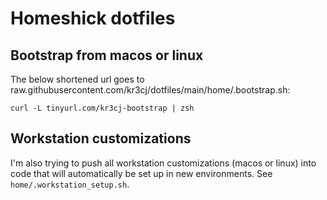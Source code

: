 # Homeshick dotfiles

## Bootstrap from macos or linux
The below shortened url goes to raw.githubusercontent.com/kr3cj/dotfiles/main/home/.bootstrap.sh:

```
curl -L tinyurl.com/kr3cj-bootstrap | zsh
```

## Workstation customizations
I'm also trying to push all workstation customizations (macos or linux) into code that will automatically be set up in new environments. See `home/.workstation_setup.sh`.
